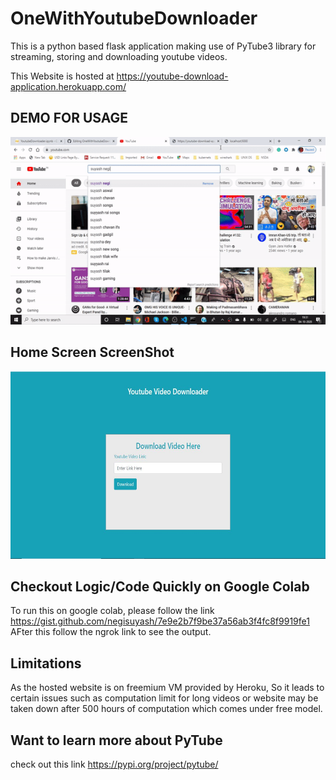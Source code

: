 # OneWithYoutubeDownloader
This is a python based flask application making use of PyTube3 library for streaming, storing and downloading youtube videos. 

This Website is hosted at https://youtube-download-application.herokuapp.com/

## DEMO FOR USAGE

<p align="center"> <img src="./Images/demo.gif" width="800" height="300" /> </p>

## Home Screen ScreenShot

<p align="center"> <img src="./Images/home.jpg" width="800" height="300" /> </p>

## Checkout Logic/Code Quickly on Google Colab

To run this on google colab, please follow the link https://gist.github.com/negisuyash/7e9e2b7f9be37a56ab3f4fc8f9919fe1 
AFter this follow the ngrok link to see the output.

## Limitations

As the hosted website is on freemium VM provided by Heroku, So it leads to certain issues such as computation limit for long videos or website may be taken down after 500 hours of computation which comes under free model.

## Want to learn more about PyTube

check out this link https://pypi.org/project/pytube/



